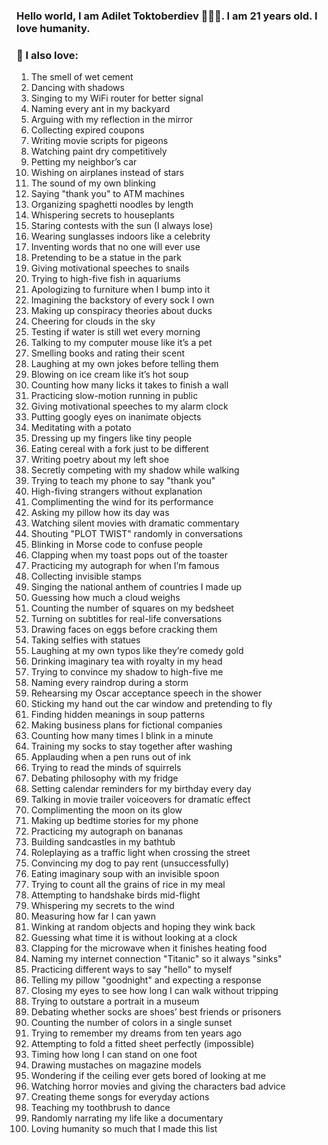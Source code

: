 ### Hello world, I am Adilet Toktoberdiev 🧔🏾‍♂️. I am 21 years old. I love humanity.

### 📝 I also love:
1. The smell of wet cement  
2. Dancing with shadows  
3. Singing to my WiFi router for better signal  
4. Naming every ant in my backyard  
5. Arguing with my reflection in the mirror  
6. Collecting expired coupons  
7. Writing movie scripts for pigeons  
8. Watching paint dry competitively  
9. Petting my neighbor’s car  
10. Wishing on airplanes instead of stars  
11. The sound of my own blinking  
12. Saying "thank you" to ATM machines  
13. Organizing spaghetti noodles by length  
14. Whispering secrets to houseplants  
15. Staring contests with the sun (I always lose)  
16. Wearing sunglasses indoors like a celebrity  
17. Inventing words that no one will ever use  
18. Pretending to be a statue in the park  
19. Giving motivational speeches to snails  
20. Trying to high-five fish in aquariums  
21. Apologizing to furniture when I bump into it  
22. Imagining the backstory of every sock I own  
23. Making up conspiracy theories about ducks  
24. Cheering for clouds in the sky  
25. Testing if water is still wet every morning  
26. Talking to my computer mouse like it’s a pet  
27. Smelling books and rating their scent  
28. Laughing at my own jokes before telling them  
29. Blowing on ice cream like it’s hot soup  
30. Counting how many licks it takes to finish a wall  
31. Practicing slow-motion running in public  
32. Giving motivational speeches to my alarm clock  
33. Putting googly eyes on inanimate objects  
34. Meditating with a potato  
35. Dressing up my fingers like tiny people  
36. Eating cereal with a fork just to be different  
37. Writing poetry about my left shoe  
38. Secretly competing with my shadow while walking  
39. Trying to teach my phone to say "thank you"  
40. High-fiving strangers without explanation  
41. Complimenting the wind for its performance  
42. Asking my pillow how its day was  
43. Watching silent movies with dramatic commentary  
44. Shouting "PLOT TWIST" randomly in conversations  
45. Blinking in Morse code to confuse people  
46. Clapping when my toast pops out of the toaster  
47. Practicing my autograph for when I’m famous  
48. Collecting invisible stamps  
49. Singing the national anthem of countries I made up  
50. Guessing how much a cloud weighs  
51. Counting the number of squares on my bedsheet  
52. Turning on subtitles for real-life conversations  
53. Drawing faces on eggs before cracking them  
54. Taking selfies with statues  
55. Laughing at my own typos like they’re comedy gold  
56. Drinking imaginary tea with royalty in my head  
57. Trying to convince my shadow to high-five me  
58. Naming every raindrop during a storm  
59. Rehearsing my Oscar acceptance speech in the shower  
60. Sticking my hand out the car window and pretending to fly  
61. Finding hidden meanings in soup patterns  
62. Making business plans for fictional companies  
63. Counting how many times I blink in a minute  
64. Training my socks to stay together after washing  
65. Applauding when a pen runs out of ink  
66. Trying to read the minds of squirrels  
67. Debating philosophy with my fridge  
68. Setting calendar reminders for my birthday every day  
69. Talking in movie trailer voiceovers for dramatic effect  
70. Complimenting the moon on its glow  
71. Making up bedtime stories for my phone  
72. Practicing my autograph on bananas  
73. Building sandcastles in my bathtub  
74. Roleplaying as a traffic light when crossing the street  
75. Convincing my dog to pay rent (unsuccessfully)  
76. Eating imaginary soup with an invisible spoon  
77. Trying to count all the grains of rice in my meal  
78. Attempting to handshake birds mid-flight  
79. Whispering my secrets to the wind  
80. Measuring how far I can yawn  
81. Winking at random objects and hoping they wink back  
82. Guessing what time it is without looking at a clock  
83. Clapping for the microwave when it finishes heating food  
84. Naming my internet connection "Titanic" so it always "sinks"  
85. Practicing different ways to say "hello" to myself  
86. Telling my pillow "goodnight" and expecting a response  
87. Closing my eyes to see how long I can walk without tripping  
88. Trying to outstare a portrait in a museum  
89. Debating whether socks are shoes’ best friends or prisoners  
90. Counting the number of colors in a single sunset  
91. Trying to remember my dreams from ten years ago  
92. Attempting to fold a fitted sheet perfectly (impossible)  
93. Timing how long I can stand on one foot  
94. Drawing mustaches on magazine models  
95. Wondering if the ceiling ever gets bored of looking at me  
96. Watching horror movies and giving the characters bad advice  
97. Creating theme songs for everyday actions  
98. Teaching my toothbrush to dance  
99. Randomly narrating my life like a documentary  
100. Loving humanity so much that I made this list  
